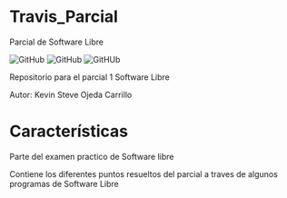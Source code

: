 # Travis_Parcial
 Parcial de Software Libre

![GitHub](https://img.shields.io/github/license/Hestiam/parcial_SoftLibre?logo=GitHub) 
![GitHub](https://img.shields.io/github/repo-size/Hestiam/parcial_SoftLibre?logo=GitHub)
![GitHUb](https://img.shields.io/github/issues/Hestiam/parcial_SoftLibre?logo=GitHub)

Repositorio para el parcial 1 Software Libre 

Autor: Kevin Steve Ojeda Carrillo

# Características
Parte del examen practico de Software libre

Contiene los diferentes puntos resueltos del parcial a traves de algunos programas de Software Libre

